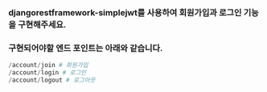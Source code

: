 ### djangorestframework-simplejwt를 사용하여 회원가입과 로그인 기능을 구현해주세요.

### 구현되어야할 엔드 포인트는 아래와 같습니다.

```py
/account/join # 회원가입
/account/login # 로그인
/account/logout # 로그아웃
```
